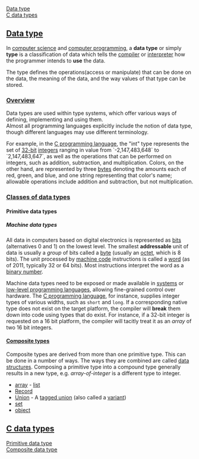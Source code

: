 [Data type](https://en.wikipedia.org/wiki/Data_type)  
[C data types](https://en.wikipedia.org/wiki/C_data_types)  

## [Data type](https://en.wikipedia.org/wiki/Data_type)
In [computer science](https://en.wikipedia.org/wiki/Computer_science) and [computer programming](https://en.wikipedia.org/wiki/Computer_programming), a **data type** or simply **type** is a classification of data which tells the [compiler](https://en.wikipedia.org/wiki/Compiler) or [interpreter](https://en.wikipedia.org/wiki/Interpreter_(computing)) how the programmer intends to **use** the data.

The type defines the operations(access or manipulate) that can be done on the data, the meaning of the data, and the way values of that type can be stored.

### [Overview](https://en.wikipedia.org/wiki/Data_type#Overview)
Data types are used within type systems, which offer various ways of defining, implementing and using them.  
Almost all programming languages explicitly include the notion of data type, though different languages may use different terminology.  

For example, in the [C programming language](https://en.wikipedia.org/wiki/C_(programming_language)), the "int" type represents the set of [32-bit](https://en.wikipedia.org/wiki/32-bit) [integers](https://en.wikipedia.org/wiki/Integer_(computer_science)) ranging in value from `-2,147,483,648` to `2,147,483,647`, as well as the operations that can be performed on integers, such as addition, subtraction, and multiplication. Colors, on the other hand, are represented by three [bytes](https://en.wikipedia.org/wiki/Byte) denoting the amounts each of red, green, and blue, and one string representing that color's name; allowable operations include addition and subtraction, but not multiplication.

### [Classes of data types](https://en.wikipedia.org/wiki/Data_type#Classes_of_data_types)
#### Primitive data types
##### Machine data types
All data in computers based on digital electronics is represented as [bits](https://en.wikipedia.org/wiki/Bit) (alternatives 0 and 1) on the lowest level. The smallest **addressable** unit of data is usually a *group* of bits called a [byte](https://en.wikipedia.org/wiki/Byte) (usually an [octet](https://en.wikipedia.org/wiki/Octet_(computing)), which is 8 bits). The unit processed by [machine code](https://en.wikipedia.org/wiki/Machine_code) instructions is called a [word](https://en.wikipedia.org/wiki/Word_(data_type)) (as of 2011, typically 32 or 64 bits). Most instructions interpret the word as a [binary number](https://en.wikipedia.org/wiki/Binary_number).

Machine data types need to be exposed or made available in [systems](https://en.wikipedia.org/wiki/Systems_programming) or [low-level programming languages](https://en.wikipedia.org/wiki/Low-level_programming_language), allowing fine-grained control over hardware. The [C programming language](https://en.wikipedia.org/wiki/C_programming_language), for instance, supplies integer types of various widths, such as `short` and `long`. If a corresponding native type does not exist on the target platform, the compiler will **break** them down into code using types that do exist. For instance, if a 32-bit integer is requested on a 16 bit platform, the compiler will tacitly treat it as an *array* of two 16 bit integers.

#### [Composite types](https://en.wikipedia.org/wiki/Data_type#Composite_types)
Composite types are derived from more than one primitive type. This can be done in a number of ways. The ways they are combined are called [data structures](https://en.wikipedia.org/wiki/Data_structure). Composing a primitive type into a compound type generally results in a new type, e.g. *array-of-integer* is a different type to integer.

- [array](https://en.wikipedia.org/wiki/Array_data_type) - [list](https://en.wikipedia.org/wiki/List_(abstract_data_type))  
- [Record](https://en.wikipedia.org/wiki/Record_(computer_science))  
- [Union](https://en.wikipedia.org/wiki/Union_(computer_science)) - A [tagged union](https://en.wikipedia.org/wiki/Tagged_union) (also called a [variant](https://en.wikipedia.org/wiki/Variant_type))  
- [set](https://en.wikipedia.org/wiki/Set_(abstract_data_type))  
- [object](https://en.wikipedia.org/wiki/Object_(computer_science))  

## [C data types](https://en.wikipedia.org/wiki/C_data_types)
[Primitive data type](https://en.wikipedia.org/wiki/Primitive_data_type)  
[Composite data type](https://en.wikipedia.org/wiki/Composite_data_type)  
